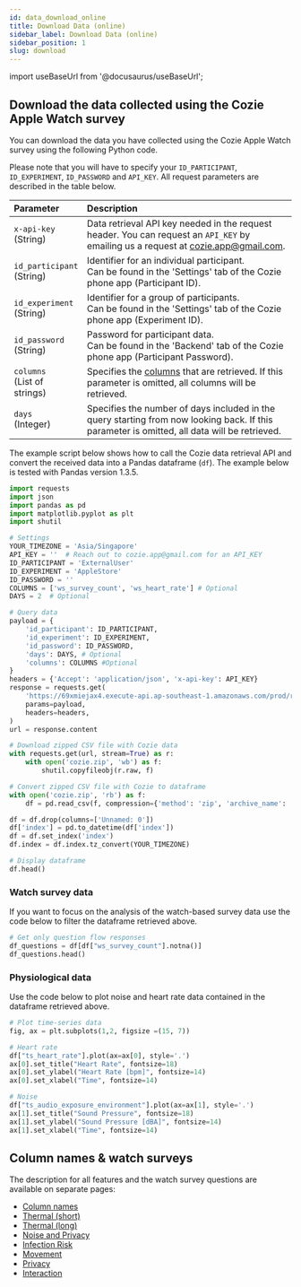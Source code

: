 ```yaml
---
id: data_download_online
title: Download Data (online)
sidebar_label: Download Data (online)
sidebar_position: 1
slug: download
---
```


import useBaseUrl from '@docusaurus/useBaseUrl';

## Download the data collected using the Cozie Apple Watch survey

You can download the data you have collected using the Cozie Apple Watch survey using the following Python code.

Please note that you will have to specify your `ID_PARTICIPANT`, `ID_EXPERIMENT`, `ID_PASSWORD` and `API_KEY`. All request parameters are described in the table below.

| Parameter                        | Description |
|:---------------------------------|:------------|
| `x-api-key` <br/>(String)        | Data retrieval API key needed in the request header. You can request an `API_KEY` by emailing us a request at cozie.app@gmail.com. |
| `id_participant` <br/>(String)   | Identifier for an individual participant. <br/> Can be found in the 'Settings' tab of the Cozie phone app (Participant ID). |
| `id_experiment` <br/>(String)    | Identifier for a group of participants. <br/> Can be found in the 'Settings' tab of the Cozie phone app (Experiment ID). |
| `id_password` <br/>(String)      | Password for participant data. <br/> Can be found in the 'Backend' tab of the Cozie phone app (Participant Password). |
| `columns` <br/>(List of strings) | Specifies the [columns](data_overview) that are retrieved. If this parameter is omitted, all columns will be retrieved. |
| `days` <br/>(Integer)            | Specifies the number of days included in the query starting from now looking back. If this parameter is omitted, all data will be retrieved. |

The example script below shows how to call the Cozie data retrieval API and convert the received data into a Pandas dataframe (`df`). The example below is tested with Pandas version 1.3.5.

```python
import requests
import json
import pandas as pd
import matplotlib.pyplot as plt
import shutil

# Settings
YOUR_TIMEZONE = 'Asia/Singapore'
API_KEY = ''  # Reach out to cozie.app@gmail.com for an API_KEY
ID_PARTICIPANT = 'ExternalUser'
ID_EXPERIMENT = 'AppleStore'
ID_PASSWORD = ''
COLUMNS = ['ws_survey_count', 'ws_heart_rate'] # Optional
DAYS = 2  # Optional

# Query data
payload = {
    'id_participant': ID_PARTICIPANT,
    'id_experiment': ID_EXPERIMENT,
    'id_password': ID_PASSWORD,
    'days': DAYS, # Optional
    'columns': COLUMNS #Optional
}
headers = {'Accept': 'application/json', 'x-api-key': API_KEY}
response = requests.get(
    'https://69xmiejax4.execute-api.ap-southeast-1.amazonaws.com/prod/retrieve',
    params=payload,
    headers=headers,
)
url = response.content

# Download zipped CSV file with Cozie data
with requests.get(url, stream=True) as r:
    with open('cozie.zip', 'wb') as f:
        shutil.copyfileobj(r.raw, f)

# Convert zipped CSV file with Cozie to dataframe
with open('cozie.zip', 'rb') as f:
    df = pd.read_csv(f, compression={'method': 'zip', 'archive_name': 'sample.csv'}, na_values=['', 'NaN'], keep_default_na=False)

df = df.drop(columns=['Unnamed: 0'])
df['index'] = pd.to_datetime(df['index'])
df = df.set_index('index')
df.index = df.index.tz_convert(YOUR_TIMEZONE)

# Display dataframe
df.head()
```

### Watch survey data
If you want to focus on the analysis of the watch-based survey data use the code below to filter the dataframe retrieved above.

```python
# Get only question flow responses
df_questions = df[df["ws_survey_count"].notna()]
df_questions.head()
```

### Physiological data
Use the code below to plot noise and heart rate data contained in the dataframe retrieved above. 

```python
# Plot time-series data
fig, ax = plt.subplots(1,2, figsize =(15, 7))

# Heart rate
df["ts_heart_rate"].plot(ax=ax[0], style='.')
ax[0].set_title("Heart Rate", fontsize=18)
ax[0].set_ylabel("Heart Rate [bpm]", fontsize=14)
ax[0].set_xlabel("Time", fontsize=14)

# Noise
df["ts_audio_exposure_environment"].plot(ax=ax[1], style='.')
ax[1].set_title("Sound Pressure", fontsize=18)
ax[1].set_ylabel("Sound Pressure [dBA]", fontsize=14)
ax[1].set_xlabel("Time", fontsize=14)
```

## Column names & watch surveys
The description for all features and the watch survey questions are available on separate pages:
* [Column names](data_overview)
* [Thermal (short)](ws_thermal_short)
* [Thermal (long)](ws_thermal_long)
* [Noise and Privacy](ws_noise_and_privacy)
* [Infection Risk](ws_infection_risk)
* [Movement](ws_movement)
* [Privacy](ws_privacy)
* [Interaction](ws_interaction)